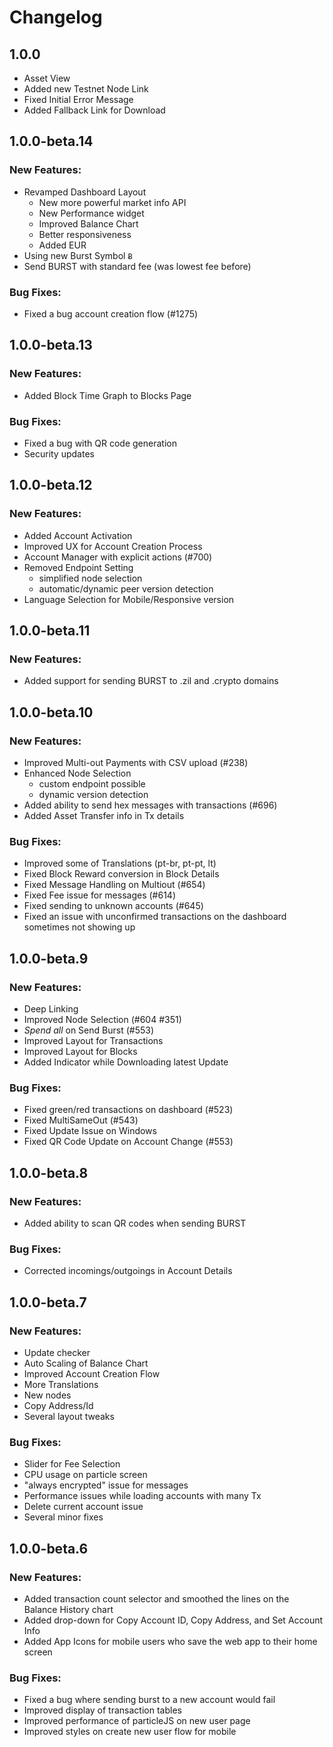 # Changelog

## 1.0.0
- Asset View
- Added new Testnet Node Link 
- Fixed Initial Error Message
- Added Fallback Link for Download

## 1.0.0-beta.14

### New Features:
- Revamped Dashboard Layout
    - New more powerful market info API
    - New Performance widget
    - Improved Balance Chart
    - Better responsiveness
    - Added EUR
- Using new Burst Symbol `Ƀ`
- Send BURST with standard fee (was lowest fee before)

### Bug Fixes:
- Fixed a bug account creation flow (#1275)


## 1.0.0-beta.13

### New Features:
- Added Block Time Graph to Blocks Page

### Bug Fixes:
- Fixed a bug with QR code generation
- Security updates

## 1.0.0-beta.12 

### New Features:
- Added Account Activation
- Improved UX for Account Creation Process 
- Account Manager with explicit actions (#700) 
- Removed Endpoint Setting
    - simplified node selection
    - automatic/dynamic peer version detection
- Language Selection for Mobile/Responsive version

## 1.0.0-beta.11

### New Features:
- Added support for sending BURST to .zil and .crypto domains

## 1.0.0-beta.10

### New Features:
- Improved Multi-out Payments with CSV upload (#238)
- Enhanced Node Selection
    - custom endpoint possible
    - dynamic version detection 
- Added ability to send hex messages with transactions (#696)
- Added Asset Transfer info in Tx details

### Bug Fixes:
- Improved some of Translations (pt-br, pt-pt, lt)
- Fixed Block Reward conversion in Block Details
- Fixed Message Handling on Multiout (#654)
- Fixed Fee issue for messages (#614)
- Fixed sending to unknown accounts (#645)
- Fixed an issue with unconfirmed transactions on the dashboard sometimes not showing up

## 1.0.0-beta.9

### New Features:
- Deep Linking
- Improved Node Selection (#604 #351)
- _Spend all_ on Send Burst (#553)
- Improved Layout for Transactions 
- Improved Layout for Blocks 
- Added Indicator while Downloading latest Update

### Bug Fixes:
- Fixed green/red transactions on dashboard (#523)
- Fixed MultiSameOut (#543)
- Fixed Update Issue on Windows
- Fixed QR Code Update on Account Change (#553)

## 1.0.0-beta.8

### New Features:
- Added ability to scan QR codes when sending BURST

### Bug Fixes:
- Corrected incomings/outgoings in Account Details

## 1.0.0-beta.7

### New Features:
- Update checker
- Auto Scaling of Balance Chart
- Improved Account Creation Flow
- More Translations
- New nodes
- Copy Address/Id
- Several layout tweaks

### Bug Fixes:
- Slider for Fee Selection
- CPU usage on particle screen
- "always encrypted" issue for messages
- Performance issues while loading accounts with many Tx
- Delete current account issue
- Several minor fixes

## 1.0.0-beta.6

### New Features:
- Added transaction count selector and smoothed the lines on the Balance History chart
- Added drop-down for Copy Account ID, Copy Address, and Set Account Info
- Added App Icons for mobile users who save the web app to their home screen

### Bug Fixes:
- Fixed a bug where sending burst to a new account would fail
- Improved display of transaction tables
- Improved performance of particleJS on new user page
- Improved styles on create new user flow for mobile

